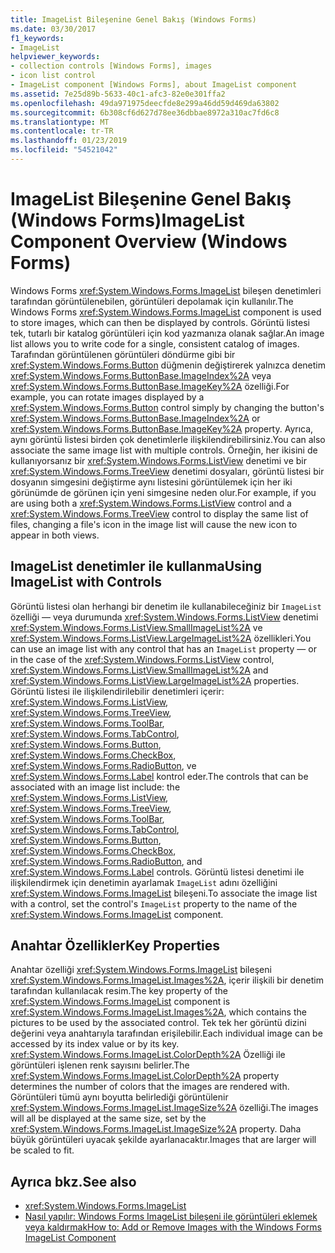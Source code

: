 ```yaml
---
title: ImageList Bileşenine Genel Bakış (Windows Forms)
ms.date: 03/30/2017
f1_keywords:
- ImageList
helpviewer_keywords:
- collection controls [Windows Forms], images
- icon list control
- ImageList component [Windows Forms], about ImageList component
ms.assetid: 7e25d89b-5633-40c1-afc3-82e0e301ffa2
ms.openlocfilehash: 49da971975deecfde8e299a46dd59d469da63802
ms.sourcegitcommit: 6b308cf6d627d78ee36dbbae8972a310ac7fd6c8
ms.translationtype: MT
ms.contentlocale: tr-TR
ms.lasthandoff: 01/23/2019
ms.locfileid: "54521042"
---
```

# <a name="imagelist-component-overview-windows-forms"></a><span data-ttu-id="6a0ed-102">ImageList Bileşenine Genel Bakış (Windows Forms)</span><span class="sxs-lookup"><span data-stu-id="6a0ed-102">ImageList Component Overview (Windows Forms)</span></span>

<span data-ttu-id="6a0ed-103">Windows Forms <xref:System.Windows.Forms.ImageList> bileşen denetimleri tarafından görüntülenebilen, görüntüleri depolamak için kullanılır.</span><span class="sxs-lookup"><span data-stu-id="6a0ed-103">The Windows Forms <xref:System.Windows.Forms.ImageList> component is used to store images, which can then be displayed by controls.</span></span> <span data-ttu-id="6a0ed-104">Görüntü listesi tek, tutarlı bir katalog görüntüleri için kod yazmanıza olanak sağlar.</span><span class="sxs-lookup"><span data-stu-id="6a0ed-104">An image list allows you to write code for a single, consistent catalog of images.</span></span> <span data-ttu-id="6a0ed-105">Tarafından görüntülenen görüntüleri döndürme gibi bir <xref:System.Windows.Forms.Button> düğmenin değiştirerek yalnızca denetim <xref:System.Windows.Forms.ButtonBase.ImageIndex%2A> veya <xref:System.Windows.Forms.ButtonBase.ImageKey%2A> özelliği.</span><span class="sxs-lookup"><span data-stu-id="6a0ed-105">For example, you can rotate images displayed by a <xref:System.Windows.Forms.Button> control simply by changing the button's <xref:System.Windows.Forms.ButtonBase.ImageIndex%2A> or <xref:System.Windows.Forms.ButtonBase.ImageKey%2A> property.</span></span> <span data-ttu-id="6a0ed-106">Ayrıca, aynı görüntü listesi birden çok denetimlerle ilişkilendirebilirsiniz.</span><span class="sxs-lookup"><span data-stu-id="6a0ed-106">You can also associate the same image list with multiple controls.</span></span> <span data-ttu-id="6a0ed-107">Örneğin, her ikisini de kullanıyorsanız bir <xref:System.Windows.Forms.ListView> denetimi ve bir <xref:System.Windows.Forms.TreeView> denetimi dosyaları, görüntü listesi bir dosyanın simgesini değiştirme aynı listesini görüntülemek için her iki görünümde de görünen için yeni simgesine neden olur.</span><span class="sxs-lookup"><span data-stu-id="6a0ed-107">For example, if you are using both a <xref:System.Windows.Forms.ListView> control and a <xref:System.Windows.Forms.TreeView> control to display the same list of files, changing a file's icon in the image list will cause the new icon to appear in both views.</span></span>

## <a name="using-imagelist-with-controls"></a><span data-ttu-id="6a0ed-108">ImageList denetimler ile kullanma</span><span class="sxs-lookup"><span data-stu-id="6a0ed-108">Using ImageList with Controls</span></span>

<span data-ttu-id="6a0ed-109">Görüntü listesi olan herhangi bir denetim ile kullanabileceğiniz bir `ImageList` özelliği — veya durumunda <xref:System.Windows.Forms.ListView> denetimi <xref:System.Windows.Forms.ListView.SmallImageList%2A> ve <xref:System.Windows.Forms.ListView.LargeImageList%2A> özellikleri.</span><span class="sxs-lookup"><span data-stu-id="6a0ed-109">You can use an image list with any control that has an `ImageList` property — or in the case of the <xref:System.Windows.Forms.ListView> control, <xref:System.Windows.Forms.ListView.SmallImageList%2A> and <xref:System.Windows.Forms.ListView.LargeImageList%2A> properties.</span></span> <span data-ttu-id="6a0ed-110">Görüntü listesi ile ilişkilendirilebilir denetimleri içerir: <xref:System.Windows.Forms.ListView>, <xref:System.Windows.Forms.TreeView>, <xref:System.Windows.Forms.ToolBar>, <xref:System.Windows.Forms.TabControl>, <xref:System.Windows.Forms.Button>, <xref:System.Windows.Forms.CheckBox>, <xref:System.Windows.Forms.RadioButton>, ve <xref:System.Windows.Forms.Label> kontrol eder.</span><span class="sxs-lookup"><span data-stu-id="6a0ed-110">The controls that can be associated with an image list include: the <xref:System.Windows.Forms.ListView>, <xref:System.Windows.Forms.TreeView>, <xref:System.Windows.Forms.ToolBar>, <xref:System.Windows.Forms.TabControl>, <xref:System.Windows.Forms.Button>, <xref:System.Windows.Forms.CheckBox>, <xref:System.Windows.Forms.RadioButton>, and <xref:System.Windows.Forms.Label> controls.</span></span> <span data-ttu-id="6a0ed-111">Görüntü listesi denetimi ile ilişkilendirmek için denetimin ayarlamak `ImageList` adını özelliğini <xref:System.Windows.Forms.ImageList> bileşeni.</span><span class="sxs-lookup"><span data-stu-id="6a0ed-111">To associate the image list with a control, set the control's `ImageList` property to the name of the <xref:System.Windows.Forms.ImageList> component.</span></span>

## <a name="key-properties"></a><span data-ttu-id="6a0ed-112">Anahtar Özellikler</span><span class="sxs-lookup"><span data-stu-id="6a0ed-112">Key Properties</span></span>

<span data-ttu-id="6a0ed-113">Anahtar özelliği <xref:System.Windows.Forms.ImageList> bileşeni <xref:System.Windows.Forms.ImageList.Images%2A>, içerir ilişkili bir denetim tarafından kullanılacak resim.</span><span class="sxs-lookup"><span data-stu-id="6a0ed-113">The key property of the <xref:System.Windows.Forms.ImageList> component is <xref:System.Windows.Forms.ImageList.Images%2A>, which contains the pictures to be used by the associated control.</span></span> <span data-ttu-id="6a0ed-114">Tek tek her görüntü dizini değerini veya anahtarıyla tarafından erişilebilir.</span><span class="sxs-lookup"><span data-stu-id="6a0ed-114">Each individual image can be accessed by its index value or by its key.</span></span> <span data-ttu-id="6a0ed-115"><xref:System.Windows.Forms.ImageList.ColorDepth%2A> Özelliği ile görüntüleri işlenen renk sayısını belirler.</span><span class="sxs-lookup"><span data-stu-id="6a0ed-115">The <xref:System.Windows.Forms.ImageList.ColorDepth%2A> property determines the number of colors that the images are rendered with.</span></span> <span data-ttu-id="6a0ed-116">Görüntüleri tümü aynı boyutta belirlediği görüntülenir <xref:System.Windows.Forms.ImageList.ImageSize%2A> özelliği.</span><span class="sxs-lookup"><span data-stu-id="6a0ed-116">The images will all be displayed at the same size, set by the <xref:System.Windows.Forms.ImageList.ImageSize%2A> property.</span></span> <span data-ttu-id="6a0ed-117">Daha büyük görüntüleri uyacak şekilde ayarlanacaktır.</span><span class="sxs-lookup"><span data-stu-id="6a0ed-117">Images that are larger will be scaled to fit.</span></span>

## <a name="see-also"></a><span data-ttu-id="6a0ed-118">Ayrıca bkz.</span><span class="sxs-lookup"><span data-stu-id="6a0ed-118">See also</span></span>

- <xref:System.Windows.Forms.ImageList>
- [<span data-ttu-id="6a0ed-119">Nasıl yapılır: Windows Forms ImageList bileşeni ile görüntüleri eklemek veya kaldırmak</span><span class="sxs-lookup"><span data-stu-id="6a0ed-119">How to: Add or Remove Images with the Windows Forms ImageList Component</span></span>](../../../../docs/framework/winforms/controls/how-to-add-or-remove-images-with-the-windows-forms-imagelist-component.md)